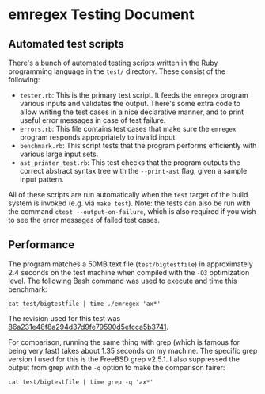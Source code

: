 # emregex Testing Document

## Automated test scripts

There's a bunch of automated testing scripts written in the Ruby
programming language in the `test/` directory. These consist of the
following:

- `tester.rb`: This is the primary test script. It feeds the `emregex`
  program various inputs and validates the output. There's some extra
  code to allow writing the test cases in a nice declarative manner,
  and to print useful error messages in case of test failure.
- `errors.rb`: This file contains test cases that make sure the
  `emregex` program responds appropriately to invalid input.
- `benchmark.rb`: This script tests that the program performs
  efficiently with various large input sets.
- `ast_printer_test.rb`: This test checks that the program outputs the
  correct abstract syntax tree with the `--print-ast` flag, given a
  sample input pattern.

All of these scripts are run automatically when the `test` target of
the build system is invoked (e.g. via `make test`). Note: the tests can
also be run with the command `ctest --output-on-failure`, which is also
required if you wish to see the error messages of failed test cases.

## Performance

The program matches a 50MB text file (`test/bigtestfile`) in approximately 2.4
seconds on the test machine when compiled with the `-O3` optimization level. The
following Bash command was used to execute and time this benchmark:

```
cat test/bigtestfile | time ./emregex 'ax*'
```

The revision used for this test was [86a231e48f8a294d37d9fe79590d5efcca5b3741][1].

For comparison, running the same thing with grep (which is famous for being
very fast) takes about 1.35 seconds on my machine. The specific grep
version I used for this is the FreeBSD grep v2.5.1. I also suppressed the output
from grep with the `-q` option to make the comparison fairer:

```
cat test/bigtestfile | time grep -q 'ax*'
```

[1]: https://github.com/emlai/emregex/tree/86a231e48f8a294d37d9fe79590d5efcca5b3741
